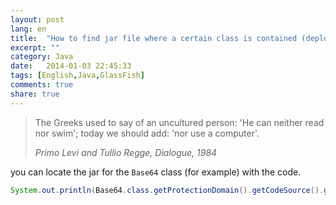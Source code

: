 ```yaml
---
layout: post
lang: en
title:  "How to find jar file where a certain class is contained (deployed in GlassFish)."
excerpt: ""
category: Java
date:   2014-01-03 22:45:33
tags: [English,Java,GlassFish]
comments: true
share: true
---
```


> The Greeks used to say of an uncultured person: 'He can neither read nor swim'; today we should add: 'nor use a computer'.
>
> <cite>Primo Levi and Tullio Regge, Dialogue, 1984</cite>

you can locate the jar for the `Base64` class (for example) with the code.

```java
System.out.println(Base64.class.getProtectionDomain().getCodeSource().getLocation());
```

